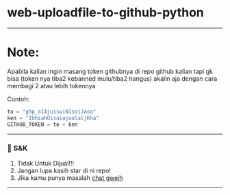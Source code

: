 # web-uploadfile-to-github-python
---------
# Note:
Apabila kalian ingin masang token githubnya di repo github kalian tapi gk bisa (token nya tiba2 kebanned mulu/tiba2 hangus) akalin aja dengan cara membagi 2 atau lebih tokennya

Contoh:
```python
to = "ghp_aIAjuiswiNIsoiJaoa"
ken = "IUhiahOisaiajoalaljKha"
GITHUB_TOKEN = to + ken
```
---------

### 📃 S&K
1. Tidak Untuk Dijual!!!
2. Jangan lupa kasih star di ni repo!
3. Jika kamu punya masalah [chat gwejh](https://wa.me/6281312651566)

---------
